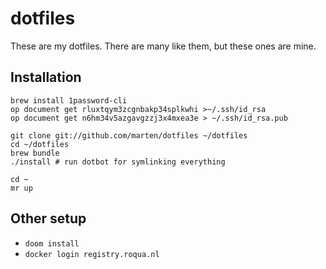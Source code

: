 # dotfiles

These are my dotfiles. There are many like them, but these ones are mine.

## Installation

```
brew install 1password-cli
op document get rluxtqym3zcgnbakp34splkwhi >~/.ssh/id_rsa
op document get n6hm34v5azgavgzzj3x4mxea3e > ~/.ssh/id_rsa.pub

git clone git://github.com/marten/dotfiles ~/dotfiles
cd ~/dotfiles
brew bundle
./install # run dotbot for symlinking everything

cd ~
mr up
```

## Other setup

- `doom install`
- `docker login registry.roqua.nl`
